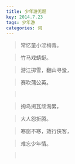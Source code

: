 ```yaml
---
title: 少年游无题
key: 2014.7.23
tags: 少年游
categories: 词
---
```


<blockquote class="blockquote-center">常忆童小涩梅青。
</blockquote>
<blockquote class="blockquote-center">竹马戏蜻蜓。
</blockquote>
<blockquote class="blockquote-center">游江掷雪，翻山寻蛩，
</blockquote>
<blockquote class="blockquote-center">赛吹蒲公英。
</blockquote>
<blockquote class="blockquote-center"></br>
</blockquote>
<blockquote class="blockquote-center">掏鸟掲瓦顽淘累，
</blockquote>
<blockquote class="blockquote-center">大人怨折腾。
</blockquote>
<blockquote class="blockquote-center">寒窗不寒，效行侠客，
</blockquote>
<blockquote class="blockquote-center">难忘少年情。
</blockquote>
<blockquote class="blockquote-center"></br>
</blockquote>
